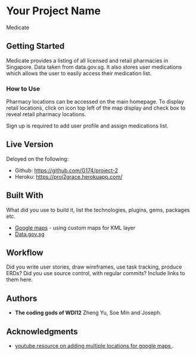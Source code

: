 # Your Project Name

Medicate

## Getting Started

Medicate provides a listing of all licensed and retail pharmacies in Singapore. Data taken from data.gov.sg. It also stores user medications which allows the user to easily access their medication list.

### How to Use

Pharmacy locations can be accessed on the main homepage. To display retail locations, click on icon top left of the map display and check box to reveal retail pharmacy locations.

Sign up is required to add user profile and assign medications list.

## Live Version

Deloyed on the following:
* Github: https://github.com/G174/project-2
* Heroku: https://proj2grace.herokuapp.com/

## Built With

What did you use to build it, list the technologies, plugins, gems, packages etc.

* [Google maps](https://www.google.com.sg/maps/@1.3462799,103.7592919,11z/data=!4m2!6m1!1s1-WIuuq1TjhOCQnTIWv_hRsvzCeg?hl=en) - using custom maps for KML layer
* [Data.gov.sg](https://data.gov.sg/dataset/listing-of-licensed-pharmacies?view_id=1a13c7da-a4a8-4808-b34b-eca95eef94a4&resource_id=16db7800-d81e-4d0d-9d59-936f2c10d668)

## Workflow

Did you write user stories, draw wireframes, use task tracking, produce ERDs? Did you use source control, with regular commits? Include links to them here.

## Authors

* **The coding gods of WDI12**
Zheng Yu, Soe Min and Joseph.  

## Acknowledgments

*  [youtube resource on adding multiple locations for google maps ](https://www.youtube.com/watch?v=gYa8PtGi4GY).
